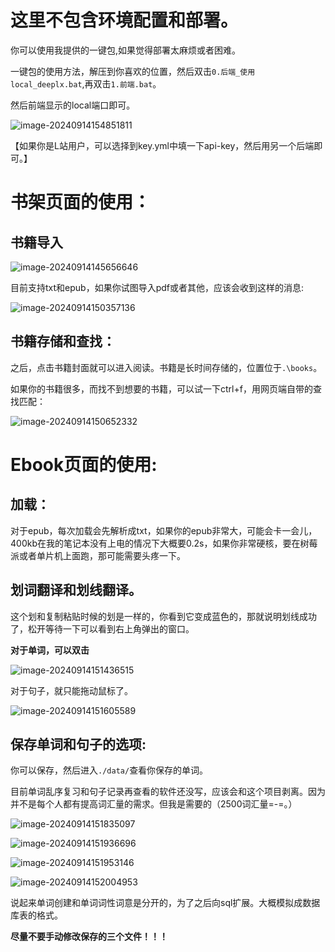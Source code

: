 # 这里不包含环境配置和部署。

你可以使用我提供的一键包,如果觉得部署太麻烦或者困难。    

一键包的使用方法，解压到你喜欢的位置，然后双击`0.后端_使用local_deeplx.bat`,再双击`1.前端.bat`。

然后前端显示的local端口即可。  

![image-20240914154851811](https://image.baidu.com/search/down?url=https://img9.doubanio.com/view/photo/l/public/p2913020746.webp)

【如果你是L站用户，可以选择到key.yml中填一下api-key，然后用另一个后端即可。】

# 书架页面的使用：

## 书籍导入

![image-20240914145656646](https://image.baidu.com/search/down?url=https://img1.doubanio.com/view/photo/l/public/p2913020748.webp)

目前支持txt和epub，如果你试图导入pdf或者其他，应该会收到这样的消息:

![image-20240914150357136](https://image.baidu.com/search/down?url=https://img9.doubanio.com/view/photo/l/public/p2913020745.webp)

## 书籍存储和查找：

之后，点击书籍封面就可以进入阅读。书籍是长时间存储的，位置位于`.\books`。

如果你的书籍很多，而找不到想要的书籍，可以试一下ctrl+f，用网页端自带的查找匹配：

![image-20240914150652332](https://image.baidu.com/search/down?url=https://img1.doubanio.com/view/photo/l/public/p2913020749.webp)



# Ebook页面的使用:

## 加载：

对于epub，每次加载会先解析成txt，如果你的epub非常大，可能会卡一会儿，400kb在我的笔记本没有上电的情况下大概要0.2s，如果你非常硬核，要在树莓派或者单片机上面跑，那可能需要头疼一下。

## 划词翻译和划线翻译。

这个划和复制粘贴时候的划是一样的，你看到它变成蓝色的，那就说明划线成功了，松开等待一下可以看到右上角弹出的窗口。



**对于单词，可以双击**

![image-20240914151436515](https://image.baidu.com/search/down?url=https://img9.doubanio.com/view/photo/l/public/p2913020744.webp)

对于句子，就只能拖动鼠标了。

![image-20240914151605589](https://image.baidu.com/search/down?url=https://img3.doubanio.com/view/photo/l/public/p2913020747.webp)

## 保存单词和句子的选项:

你可以保存，然后进入`./data/`查看你保存的单词。

目前单词乱序复习和句子记录再查看的软件还没写，应该会和这个项目剥离。因为并不是每个人都有提高词汇量的需求。但我是需要的（2500词汇量=-=。）

![image-20240914151835097](https://image.baidu.com/search/down?url=https://img1.doubanio.com/view/photo/l/public/p2913020750.webp)

![image-20240914151936696](https://image.baidu.com/search/down?url=https://img3.doubanio.com/view/photo/l/public/p2913020753.webp)

![image-20240914151953146](https://image.baidu.com/search/down?url=https://img2.doubanio.com/view/photo/l/public/p2913020751.webp)

![image-20240914152004953](https://image.baidu.com/search/down?url=https://img3.doubanio.com/view/photo/l/public/p2913020752.webp)

说起来单词创建和单词词性词意是分开的，为了之后向sql扩展。大概模拟成数据库表的格式。

**尽量不要手动修改保存的三个文件！！！**